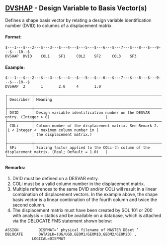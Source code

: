 ## [DVSHAP](https://help.hexagonmi.com/bundle/MSC_Nastran_2022.4/page/Nastran_Combined_Book/qrg/bulkde/TOC.DVSHAP.xhtml) - Design Variable to Basis Vector(s)

Defines a shape basis vector by relating a design variable identification number (DVID) to columns of a displacement matrix.

#### Format:

```nastran
$---1---$---2---$---3---$---4---$---5---$---6---$---7---$---8---$---9---$---10--$
DVSHAP  DVID    COL1    SF1     COL2    SF2     COL3    SF3                     
```

#### Example:

```nastran
$---1---$---2---$---3---$---4---$---5---$---6---$---7---$---8---$---9---$---10--$
DVSHAP  2       1       2.0     4       1.0                                     
```

```text
┌───────────┬──────────────────────────────────────────────────────────────────────────────────────────────────┐
│ Describer │ Meaning                                                                                          │
├───────────┼──────────────────────────────────────────────────────────────────────────────────────────────────┤
│ DVID      │ Design variable identification number on the DESVAR entry. (Integer > 0)                         │
├───────────┼──────────────────────────────────────────────────────────────────────────────────────────────────┤
│ COLi      │ Column number of the displacement matrix. See Remark 2. (1 < Integer <  maximum column number in │
│           │ the displacement matrix.)                                                                        │
├───────────┼──────────────────────────────────────────────────────────────────────────────────────────────────┤
│ SFi       │ Scaling factor applied to the COLi-th column of the displacement matrix. (Real; Default = 1.0)   │
└───────────┴──────────────────────────────────────────────────────────────────────────────────────────────────┘
```

#### Remarks:

1. DVID must be defined on a DESVAR entry.
2. COLi must be a valid column number in the displacement matrix.
3. Multiple references to the same DVID and/or COLi will result in a linear combination of displacement vectors. In the example above, the shape basis vector is a linear combination of the fourth column and twice the second column.
4. The displacement matrix must have been created by SOL 101 or 200 with analysis = statics and be available on a database, which is attached via the DBLOCATE FMS statement shown below:

```nastran
ASSIGN         DISPMAT=’ physical filename of MASTER DBset ’ 
DBLOCATE       DATABLK=(UG/UGD,GEOM1/GEOM1D,GEOM2/GEOM2D) ,
            LOGICAL=DISPMAT
```
